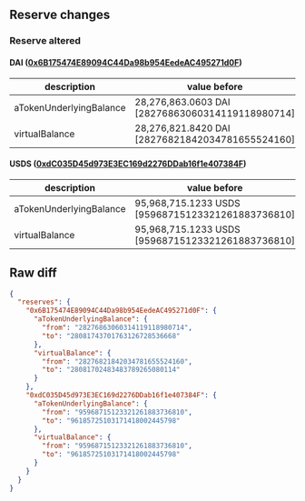## Reserve changes

### Reserve altered

#### DAI ([0x6B175474E89094C44Da98b954EedeAC495271d0F](https://etherscan.io/address/0x6B175474E89094C44Da98b954EedeAC495271d0F))

| description | value before | value after |
| --- | --- | --- |
| aTokenUnderlyingBalance | 28,276,863.0603 DAI [28276863060314119118980714] | 28,081,743.7017 DAI [28081743701763126728536668] |
| virtualBalance | 28,276,821.8420 DAI [28276821842034781655524160] | 28,081,702.4834 DAI [28081702483483789265080114] |


#### USDS ([0xdC035D45d973E3EC169d2276DDab16f1e407384F](https://etherscan.io/address/0xdC035D45d973E3EC169d2276DDab16f1e407384F))

| description | value before | value after |
| --- | --- | --- |
| aTokenUnderlyingBalance | 95,968,715.1233 USDS [95968715123321261883736810] | 96,185,725.1031 USDS [96185725103171418002445798] |
| virtualBalance | 95,968,715.1233 USDS [95968715123321261883736810] | 96,185,725.1031 USDS [96185725103171418002445798] |


## Raw diff

```json
{
  "reserves": {
    "0x6B175474E89094C44Da98b954EedeAC495271d0F": {
      "aTokenUnderlyingBalance": {
        "from": "28276863060314119118980714",
        "to": "28081743701763126728536668"
      },
      "virtualBalance": {
        "from": "28276821842034781655524160",
        "to": "28081702483483789265080114"
      }
    },
    "0xdC035D45d973E3EC169d2276DDab16f1e407384F": {
      "aTokenUnderlyingBalance": {
        "from": "95968715123321261883736810",
        "to": "96185725103171418002445798"
      },
      "virtualBalance": {
        "from": "95968715123321261883736810",
        "to": "96185725103171418002445798"
      }
    }
  }
}
```
